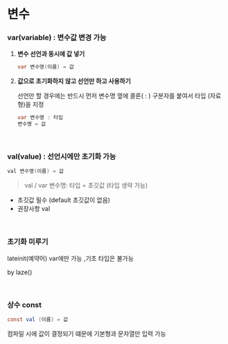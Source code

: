 # 변수
### var(variable) : 변수값 변경 가능

1. **변수 선언과 동시에 값 넣기**
    
    ```java
    var 변수명(이름) = 값
    ```
    
2. **값으로 초기화하지 않고 선언만 하고 사용하기**
    
    선언만 할 경우에는 반드시 먼저 변수명 옆에 콜론( : ) 구분자를 붙여서 타입 (자료형)을 지정
    
    ```java
    var 변수명 : 타입
    변수명 = 값
    ```

<br/>

### val(value) : 선언시에만 초기화 가능

```java
val 변수명(이름) = 값
```

> val / var  변수명: 타입 = 초깃값 (타입 생략 가능)
> 
- 초깃값 필수 (default 초깃값이 없음)
- 권장사항 val

<br/>

### 초기화 미루기

lateinit(예약어) var에만 가능 ,기초 타입은 불가능

by laze()

<br/>

### 상수 const

```java
const val (이름) = 값
```
컴파일 시에 값이 결정되기 떄문에 기본형과 문자열만 입력 가능
